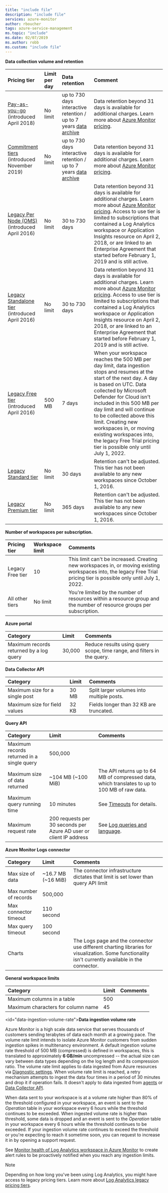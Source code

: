 ```yaml
---
title: "include file" 
description: "include file" 
services: azure-monitor
author: rboucher
tags: azure-service-management
ms.topic: "include"
ms.date: 02/07/2019
ms.author: robb
ms.custom: "include file"
---
```



**Data collection volume and retention** 

| Pricing tier | Limit per day | Data retention | Comment |
|:---|:---|:---|:---|
| [Pay-as-you-go](../articles/azure-monitor/logs/cost-logs.md#pricing-model)<br>(introduced April 2018) | No limit | up to 730 days interactive retention /<br> up to 7 years [data archive](../articles/azure-monitor/logs/data-retention-archive.md) | Data retention beyond 31 days is available for additional charges. Learn more about [Azure Monitor pricing](https://azure.microsoft.com/pricing/details/monitor). |
| [Commitment tiers](../articles/azure-monitor/logs/cost-logs.md#commitment-tiers)<br>(introduced November 2019) | No limit | up to 730 days interactive retention /<br> up to 7 years [data archive](../articles/azure-monitor/logs/data-retention-archive.md) | Data retention beyond 31 days is available for additional charges. Learn more about [Azure Monitor pricing](https://azure.microsoft.com/pricing/details/monitor). |
| [Legacy Per Node (OMS)](../articles/azure-monitor/logs/cost-logs.md#per-node-pricing-tier)<br>(introduced April 2016) | No limit | 30 to 730 days | Data retention beyond 31 days is available for additional charges. Learn more about [Azure Monitor pricing](https://azure.microsoft.com/pricing/details/monitor). Access to use tier is limited to subscriptions that contained a Log Analytics workspace or Application Insights resource on April 2, 2018, or are linked to an Enterprise Agreement that started before February 1, 2019 and is still active.  |
| [Legacy Standalone tier](../articles/azure-monitor/logs/cost-logs.md#standalone-pricing-tier)<br>(introduced April 2016) | No limit | 30 to 730 days | Data retention beyond 31 days is available for additional charges. Learn more about [Azure Monitor pricing](https://azure.microsoft.com/pricing/details/monitor). Access to use tier is limited to subscriptions that contained a Log Analytics workspace or Application Insights resource on April 2, 2018, or are linked to an Enterprise Agreement that started before February 1, 2019 and is still active.|
| [Legacy Free tier](../articles/azure-monitor/logs/cost-logs.md#free-trial-pricing-tier)<br>(introduced April 2016) | 500 MB | 7 days | When your workspace reaches the 500 MB per day limit, data ingestion stops and resumes at the start of the next day. A day is based on UTC. Data collected by Microsoft Defender for Cloud isn't included in this 500 MB per day limit and will continue to be collected above this limit. Creating new workspaces in, or moving existing workspaces into, the legacy Free Trial pricing tier is possible only until July 1, 2022.  |
| [Legacy Standard tier](../articles/azure-monitor/logs/cost-logs.md#standard-and-premium-pricing-tiers) | No limit | 30 days  | Retention can't be adjusted. This tier has not been available to any new workspaces since October 1, 2016.|
| [Legacy Premium tier](../articles/azure-monitor/logs/cost-logs.md#standard-and-premium-pricing-tiers) | No limit | 365 days  | Retention can't be adjusted. This tier has not been available to any new workspaces since October 1, 2016.|

**Number of workspaces per subscription.**

| Pricing tier    | Workspace limit | Comments
|:---|:---|:---|
| Legacy Free tier  | 10 | This limit can't be increased. Creating new workspaces in, or moving existing workspaces into, the legacy Free Trial pricing tier is possible only until July 1, 2022. |
| All other tiers | No limit | You're limited by the number of resources within a resource group and the number of resource groups per subscription. |

**Azure portal**

| Category | Limit | Comments |
|:---|:---|:---|
| Maximum records returned by a log query | 30,000 | Reduce results using query scope, time range, and filters in the query. |


**Data Collector API**

| Category | Limit | Comments |
|:---|:---|:---|
| Maximum size for a single post | 30 MB | Split larger volumes into multiple posts. |
| Maximum size for field values  | 32 KB | Fields longer than 32 KB are truncated. |

<a name="la-query-api"></a>

**Query API**

| Category | Limit | Comments |
|:---|:---|:---|
| Maximum records returned in a single query | 500,000 | |
| Maximum size of data returned | ~104 MB (~100 MiB)|The API returns up to 64 MB of compressed data, which translates to up to 100 MB of raw data. |
| Maximum query running time | 10 minutes | See [Timeouts](../articles/azure-monitor/logs/api/timeouts.md) for details.|
| Maximum request rate | 200 requests per 30 seconds per Azure AD user or client IP address | See [Log queries and language](../articles/azure-monitor/service-limits.md#log-queries-and-language).|

**Azure Monitor Logs connector**

| Category | Limit | Comments |
|:---|:---|:---|
| Max size of data | ~16.7 MB (~16 MiB) | The connector infrastructure dictates that limit is set lower than query API limit |
| Max number of records | 500,000 | |
| Max connector timeout | 110 second | |
| Max query timeout | 100 second | |
| Charts | | The Logs page and the connector use different charting libraries for visualization. Some functionality isn't  currently available in the connector. |

**General workspace limits**

| Category | Limit | Comments |
|:---|:---|:---|
| Maximum columns in a table         | 500 | |
| Maximum characters for column name | 45 | |



 <id="data-ingestion-volume-rate">**Data ingestion volume rate**</id>

Azure Monitor is a high scale data service that serves thousands of customers sending terabytes of data each month at a growing pace. The volume rate limit intends to isolate Azure Monitor customers from sudden ingestion spikes in multitenancy environment. A default ingestion volume rate threshold of 500 MB (compressed) is defined in workspaces, this is translated to approximately **6 GB/min** uncompressed -- the actual size can vary between data types depending on the log length and its compression ratio. The volume rate limit applies to data ingested from Azure resources via [Diagnostic settings](../articles/azure-monitor/essentials/diagnostic-settings.md). When volume rate limit is reached, a retry mechanism attempts to ingest the data four times in a period of 30 minutes and drop it if operation fails. It doesn't apply to data ingested from [agents](../articles/azure-monitor/agents/agents-overview.md) or [Data Collector API](../articles/azure-monitor/logs/data-collector-api.md).

When data sent to your workspace is at a volume rate higher than 80% of the threshold configured in your workspace, an event is sent to the *Operation* table in your workspace every 6 hours while the threshold continues to be exceeded. When ingested volume rate is higher than threshold, some data is dropped and an event is sent to the *Operation* table in your workspace every 6 hours while the threshold continues to be exceeded. If your ingestion volume rate continues to exceed the threshold or you're expecting to reach it sometime soon, you can request to increase it in by opening a support request. 

See [Monitor health of Log Analytics workspace in Azure Monitor](../articles/azure-monitor/logs/monitor-workspace.md) to create alert rules to be proactively notified when you reach any ingestion limits.

>[!NOTE]
>Depending on how long you've been using Log Analytics, you might have access to legacy pricing tiers. Learn more about [Log Analytics legacy pricing tiers](../articles/azure-monitor/logs/cost-logs.md#legacy-pricing-tiers).
